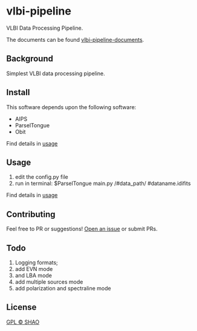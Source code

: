# vlbi-pipeline



VLBI Data Processing Pipeline.

The documents can be found [vlbi-pipeline-documents](https://vlbi-pipeline-userguide.readthedocs.io/).



## Background

Simplest VLBI data processing pipeline.


## Install

This software depends upon the following software:

- AIPS
- ParselTongue
- Obit

Find details in [usage](docs/installation/install.rst)

## Usage

1. edit the config.py file
2. run in terminal: $ParselTongue main.py /#data_path/ #dataname.idifits

Find details in [usage](docs/usage/usage.rst)


## Contributing




Feel free to PR or suggestions! [Open an issue](https://github.com/SHAO-SKA/vlbi-pipeline/issues/new) or submit PRs.



## Todo
1. Logging formats; 
2. add EVN mode 
3. and LBA mode
4. add multiple sources mode
5. add polarization and spectraline mode



## License

[GPL © SHAO](LICENSE)
